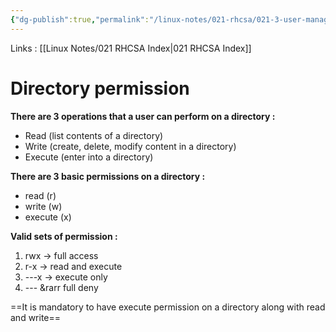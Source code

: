 ```yaml
---
{"dg-publish":true,"permalink":"/linux-notes/021-rhcsa/021-3-user-management/021-3-6-1-directory-permission/"}
---
```


Links : [[Linux Notes/021 RHCSA Index\|021 RHCSA Index]]

# Directory permission

**There are 3 operations that a user can perform on a directory :**
- Read (list contents of a directory)
- Write (create, delete, modify content in a directory)
- Execute (enter into a directory)

**There are 3 basic permissions on a directory :**
- read (r)
- write (w)
- execute (x)

**Valid sets of permission :**
1. rwx &rarr; full access
2. r-x &rarr; read and execute
3. ---x &rarr; execute only
4. --- &rarr full deny

==It is mandatory to have execute permission on a directory along with read and write==

<style> .container {font-family: sans-serif; text-align: center;} .button-wrapper button {z-index: 1;height: 40px; width: 100px; margin: 10px;padding: 5px;} .excalidraw .App-menu_top .buttonList { display: flex;} .excalidraw-wrapper { height: 800px; margin: 50px; position: relative;} :root[dir="ltr"] .excalidraw .layer-ui__wrapper .zen-mode-transition.App-menu_bottom--transition-left {transform: none;} </style><script src="https://cdn.jsdelivr.net/npm/react@17/umd/react.production.min.js"></script><script src="https://cdn.jsdelivr.net/npm/react-dom@17/umd/react-dom.production.min.js"></script><script type="text/javascript" src="https://cdn.jsdelivr.net/npm/@excalidraw/excalidraw@0/dist/excalidraw.production.min.js"></script><div id="021-3-5-1_Directory_Permission_2023-09-23_1916.03.excalidraw.md1"></div><script>(function(){const InitialData={"type":"excalidraw","version":2,"source":"https://github.com/zsviczian/obsidian-excalidraw-plugin/releases/tag/1.9.19","elements":[{"type":"text","version":43,"versionNonce":1887497112,"isDeleted":false,"id":"e2UK90Ke","fillStyle":"hachure","strokeWidth":1,"strokeStyle":"solid","roughness":1,"opacity":100,"angle":0,"x":-107.4749755859375,"y":-280.2250213623047,"strokeColor":"#1e1e1e","backgroundColor":"transparent","width":66.09996032714844,"height":25,"seed":2052080792,"groupIds":[],"frameId":null,"roundness":null,"boundElements":[{"id":"rDy6Ibkqmt1TsllputGpD","type":"arrow"}],"updated":1695477090387,"link":null,"locked":false,"fontSize":20,"fontFamily":1,"text":"Salman","rawText":"Salman","textAlign":"left","verticalAlign":"top","containerId":null,"originalText":"Salman","lineHeight":1.25,"baseline":18},{"type":"text","version":106,"versionNonce":1503013272,"isDeleted":false,"id":"kOYYbSUt","fillStyle":"hachure","strokeWidth":1,"strokeStyle":"solid","roughness":1,"opacity":100,"angle":0,"x":-261.6749267578125,"y":-159.82505798339844,"strokeColor":"#1e1e1e","backgroundColor":"transparent","width":179.47987365722656,"height":25,"seed":72276376,"groupIds":[],"frameId":null,"roundness":null,"boundElements":[{"id":"rDy6Ibkqmt1TsllputGpD","type":"arrow"},{"id":"KVRNQzQ8g1HduEkE3iN_L","type":"arrow"}],"updated":1695477273800,"link":null,"locked":false,"fontSize":20,"fontFamily":1,"text":"/Abhishek Bacchan","rawText":"/Abhishek Bacchan","textAlign":"left","verticalAlign":"top","containerId":null,"originalText":"/Abhishek Bacchan","lineHeight":1.25,"baseline":18},{"type":"text","version":45,"versionNonce":1197806744,"isDeleted":false,"id":"THNR6cqh","fillStyle":"hachure","strokeWidth":1,"strokeStyle":"solid","roughness":1,"opacity":100,"angle":0,"x":-172.6749267578125,"y":-103.22502136230469,"strokeColor":"#1e1e1e","backgroundColor":"transparent","width":95.07992553710938,"height":25,"seed":808265704,"groupIds":[],"frameId":null,"roundness":null,"boundElements":[],"updated":1695476947572,"link":null,"locked":false,"fontSize":20,"fontFamily":1,"text":"Aishwarya","rawText":"Aishwarya","textAlign":"left","verticalAlign":"top","containerId":null,"originalText":"Aishwarya","lineHeight":1.25,"baseline":18},{"type":"text","version":61,"versionNonce":1529780456,"isDeleted":false,"id":"kuiDHXPz","fillStyle":"hachure","strokeWidth":1,"strokeStyle":"solid","roughness":1,"opacity":100,"angle":0,"x":-172.0750732421875,"y":-54.22505187988281,"strokeColor":"#1e1e1e","backgroundColor":"transparent","width":142.95989990234375,"height":25,"seed":1731703960,"groupIds":[],"frameId":null,"roundness":null,"boundElements":[{"id":"KVRNQzQ8g1HduEkE3iN_L","type":"arrow"}],"updated":1695477279792,"link":null,"locked":false,"fontSize":20,"fontFamily":1,"text":"/Ranveer Singh","rawText":"/Ranveer Singh","textAlign":"left","verticalAlign":"top","containerId":null,"originalText":"/Ranveer Singh","lineHeight":1.25,"baseline":18},{"type":"text","version":47,"versionNonce":1262211480,"isDeleted":false,"id":"xD0gtp6y","fillStyle":"hachure","strokeWidth":1,"strokeStyle":"solid","roughness":1,"opacity":100,"angle":0,"x":-119.675048828125,"y":-7.6250152587890625,"strokeColor":"#1e1e1e","backgroundColor":"transparent","width":74.7999267578125,"height":25,"seed":966066840,"groupIds":[],"frameId":null,"roundness":null,"boundElements":[],"updated":1695476958294,"link":null,"locked":false,"fontSize":20,"fontFamily":1,"text":"Deepika","rawText":"Deepika","textAlign":"left","verticalAlign":"top","containerId":null,"originalText":"Deepika","lineHeight":1.25,"baseline":18},{"type":"text","version":75,"versionNonce":570769384,"isDeleted":false,"id":"uvnyPDz3","fillStyle":"hachure","strokeWidth":1,"strokeStyle":"solid","roughness":1,"opacity":100,"angle":0,"x":-115.074951171875,"y":41.77497863769531,"strokeColor":"#1e1e1e","backgroundColor":"transparent","width":76.09996032714844,"height":25,"seed":1088753896,"groupIds":[],"frameId":null,"roundness":null,"boundElements":[],"updated":1695476962313,"link":null,"locked":false,"fontSize":20,"fontFamily":1,"text":"/Salman","rawText":"/Salman","textAlign":"left","verticalAlign":"top","containerId":null,"originalText":"/Salman","lineHeight":1.25,"baseline":18},{"type":"text","version":42,"versionNonce":2038043544,"isDeleted":false,"id":"WcCU9HtI","fillStyle":"hachure","strokeWidth":1,"strokeStyle":"solid","roughness":1,"opacity":100,"angle":0,"x":-72.074951171875,"y":88.37495422363281,"strokeColor":"#1e1e1e","backgroundColor":"transparent","width":54.219940185546875,"height":25,"seed":455226264,"groupIds":[],"frameId":null,"roundness":null,"boundElements":[],"updated":1695476965828,"link":null,"locked":false,"fontSize":20,"fontFamily":1,"text":"Shoeb","rawText":"Shoeb","textAlign":"left","verticalAlign":"top","containerId":null,"originalText":"Shoeb","lineHeight":1.25,"baseline":18},{"type":"text","version":45,"versionNonce":646744552,"isDeleted":false,"id":"aY99fnTf","fillStyle":"hachure","strokeWidth":1,"strokeStyle":"solid","roughness":1,"opacity":100,"angle":0,"x":-66.2750244140625,"y":128.97499084472656,"strokeColor":"#1e1e1e","backgroundColor":"transparent","width":54.559967041015625,"height":25,"seed":226696088,"groupIds":[],"frameId":null,"roundness":null,"boundElements":[],"updated":1695476978020,"link":null,"locked":false,"fontSize":20,"fontFamily":1,"text":"Arban","rawText":"Arban","textAlign":"left","verticalAlign":"top","containerId":null,"originalText":"Arban","lineHeight":1.25,"baseline":18},{"type":"text","version":52,"versionNonce":296487832,"isDeleted":false,"id":"yOJiPBiv","fillStyle":"hachure","strokeWidth":1,"strokeStyle":"solid","roughness":1,"opacity":100,"angle":0,"x":-62.2750244140625,"y":162.1750030517578,"strokeColor":"#1e1e1e","backgroundColor":"transparent","width":47.799957275390625,"height":25,"seed":1652294552,"groupIds":[],"frameId":null,"roundness":null,"boundElements":[],"updated":1695476982867,"link":null,"locked":false,"fontSize":20,"fontFamily":1,"text":"Salim","rawText":"Salim","textAlign":"left","verticalAlign":"top","containerId":null,"originalText":"Salim","lineHeight":1.25,"baseline":18},{"type":"text","version":115,"versionNonce":1953637608,"isDeleted":false,"id":"02LHQuxv","fillStyle":"hachure","strokeWidth":1,"strokeStyle":"solid","roughness":1,"opacity":100,"angle":0,"x":75.3250732421875,"y":92.77503967285156,"strokeColor":"#1e1e1e","backgroundColor":"transparent","width":43.210968017578125,"height":33.74450371009991,"seed":574306792,"groupIds":[],"frameId":null,"roundness":null,"boundElements":[],"updated":1695477237319,"link":null,"locked":false,"fontSize":26.995602968079933,"fontFamily":1,"text":"rwx","rawText":"rwx","textAlign":"left","verticalAlign":"top","containerId":null,"originalText":"rwx","lineHeight":1.25,"baseline":23},{"type":"text","version":111,"versionNonce":1151215592,"isDeleted":false,"id":"3XltYxfD","fillStyle":"hachure","strokeWidth":1,"strokeStyle":"solid","roughness":1,"opacity":100,"angle":0,"x":145.5250244140625,"y":-260.2250671386719,"strokeColor":"#1e1e1e","backgroundColor":"transparent","width":122.21987915039062,"height":25,"seed":1888380568,"groupIds":[],"frameId":null,"roundness":null,"boundElements":[],"updated":1695477498148,"link":null,"locked":false,"fontSize":20,"fontFamily":1,"text":"/vivek oberoi","rawText":"/vivek oberoi","textAlign":"left","verticalAlign":"top","containerId":null,"originalText":"/vivek oberoi","lineHeight":1.25,"baseline":18},{"type":"arrow","version":235,"versionNonce":1122284440,"isDeleted":false,"id":"rDy6Ibkqmt1TsllputGpD","fillStyle":"hachure","strokeWidth":1,"strokeStyle":"solid","roughness":1,"opacity":100,"angle":0,"x":-121.50870866468163,"y":-263.8788066668417,"strokeColor":"#1e1e1e","backgroundColor":"transparent","width":95.16627912828712,"height":88.0538097185995,"seed":308348392,"groupIds":[],"frameId":null,"roundness":{"type":2},"boundElements":[],"updated":1695477108157,"link":null,"locked":false,"startBinding":{"elementId":"e2UK90Ke","focus":0.49493074561458855,"gap":14.033733078744135},"endBinding":{"elementId":"kOYYbSUt","focus":-0.593112173669215,"gap":15.99993896484375},"lastCommittedPoint":null,"startArrowhead":null,"endArrowhead":"arrow","points":[[0,0],[-68.76625471422462,22.45380361508387],[-95.16627912828712,88.0538097185995]]},{"type":"line","version":149,"versionNonce":2140100328,"isDeleted":false,"id":"6pgrSjuelqYRd1lZj8a7u","fillStyle":"hachure","strokeWidth":1,"strokeStyle":"solid","roughness":1,"opacity":100,"angle":0,"x":-210.27496337890625,"y":-123.82502746582031,"strokeColor":"#1e1e1e","backgroundColor":"transparent","width":29.60003662109375,"height":87.20001220703125,"seed":818423704,"groupIds":[],"frameId":null,"roundness":{"type":2},"boundElements":[],"updated":1695477038710,"link":null,"locked":false,"startBinding":null,"endBinding":null,"lastCommittedPoint":null,"startArrowhead":null,"endArrowhead":null,"points":[[0,0],[-0.800048828125,76.00003051757812],[28.79998779296875,87.20001220703125]]},{"type":"line","version":67,"versionNonce":1211019928,"isDeleted":false,"id":"rTznIdeIrjpXBfkClFIAb","fillStyle":"hachure","strokeWidth":1,"strokeStyle":"solid","roughness":1,"opacity":100,"angle":0,"x":-149.4749755859375,"y":-22.225021362304688,"strokeColor":"#1e1e1e","backgroundColor":"transparent","width":28.800048828125,"height":82.39999389648438,"seed":881114344,"groupIds":[],"frameId":null,"roundness":{"type":2},"boundElements":[],"updated":1695477053054,"link":null,"locked":false,"startBinding":null,"endBinding":null,"lastCommittedPoint":null,"startArrowhead":null,"endArrowhead":null,"points":[[0,0],[0,76.80001831054688],[28.800048828125,82.39999389648438]]},{"type":"line","version":116,"versionNonce":1579443432,"isDeleted":false,"id":"Tz9zVqDY9XSmK3ASfhClx","fillStyle":"hachure","strokeWidth":1,"strokeStyle":"solid","roughness":1,"opacity":100,"angle":0,"x":-92.06196098821724,"y":80.17500305175781,"strokeColor":"#1e1e1e","backgroundColor":"transparent","width":23.615543655382552,"height":97.97337943755733,"seed":1466231960,"groupIds":[],"frameId":null,"roundness":{"type":2},"boundElements":[],"updated":1695477076911,"link":null,"locked":false,"startBinding":null,"endBinding":null,"lastCommittedPoint":null,"startArrowhead":null,"endArrowhead":null,"points":[[0,0],[-1.1068633536890071,93.72949773947269],[22.508680301693545,97.97337943755733]]},{"type":"arrow","version":323,"versionNonce":1727173352,"isDeleted":false,"id":"KVRNQzQ8g1HduEkE3iN_L","fillStyle":"hachure","strokeWidth":1,"strokeStyle":"solid","roughness":1,"opacity":100,"angle":0,"x":-243.87499999999994,"y":-119.82493591308594,"strokeColor":"#1e1e1e","backgroundColor":"transparent","width":96,"height":104.79995727539062,"seed":387806440,"groupIds":[],"frameId":null,"roundness":{"type":2},"boundElements":[],"updated":1695477284971,"link":null,"locked":false,"startBinding":{"elementId":"kOYYbSUt","focus":0.3766311886617742,"gap":15.0001220703125},"endBinding":{"elementId":"kuiDHXPz","focus":-1.8135520594726378,"gap":14.2000732421875},"lastCommittedPoint":null,"startArrowhead":null,"endArrowhead":"arrow","points":[[0,0],[-36,30.399932861328125],[-32,96.79995727539062],[60,104.79995727539062]]},{"type":"line","version":17,"versionNonce":740815080,"isDeleted":false,"id":"RTF4yXMpHVj7DgKPldmP6","fillStyle":"hachure","strokeWidth":1,"strokeStyle":"solid","roughness":1,"opacity":100,"angle":0,"x":-211.07501220703125,"y":-93.42500305175781,"strokeColor":"#1e1e1e","backgroundColor":"transparent","width":28.00006103515625,"height":2.4000244140625,"seed":545005976,"groupIds":[],"frameId":null,"roundness":{"type":2},"boundElements":[],"updated":1695477148664,"link":null,"locked":false,"startBinding":null,"endBinding":null,"lastCommittedPoint":null,"startArrowhead":null,"endArrowhead":null,"points":[[0,0],[28.00006103515625,2.4000244140625]]},{"type":"line","version":10,"versionNonce":1598779112,"isDeleted":false,"id":"yjzc7qGdL9tyvGZzoIMjw","fillStyle":"hachure","strokeWidth":1,"strokeStyle":"solid","roughness":1,"opacity":100,"angle":0,"x":-150.2750244140625,"y":7.3749847412109375,"strokeColor":"#1e1e1e","backgroundColor":"transparent","width":19.2000732421875,"height":0.79998779296875,"seed":993525400,"groupIds":[],"frameId":null,"roundness":{"type":2},"boundElements":[],"updated":1695477154061,"link":null,"locked":false,"startBinding":null,"endBinding":null,"lastCommittedPoint":null,"startArrowhead":null,"endArrowhead":null,"points":[[0,0],[19.2000732421875,-0.79998779296875]]},{"type":"line","version":4,"versionNonce":13155048,"isDeleted":false,"id":"CNJXsYjjgYUw9eJF1gfRB","fillStyle":"hachure","strokeWidth":1,"strokeStyle":"solid","roughness":1,"opacity":100,"angle":0,"x":-93.4749755859375,"y":103.37501525878906,"strokeColor":"#1e1e1e","backgroundColor":"transparent","width":14.4000244140625,"height":0,"seed":517415064,"groupIds":[],"frameId":null,"roundness":{"type":2},"boundElements":[],"updated":1695477159874,"link":null,"locked":false,"startBinding":null,"endBinding":null,"lastCommittedPoint":null,"startArrowhead":null,"endArrowhead":null,"points":[[0,0],[14.4000244140625,0]]},{"type":"line","version":9,"versionNonce":1391439768,"isDeleted":false,"id":"5MzmH3vhWHodGfcGQt6oG","fillStyle":"hachure","strokeWidth":1,"strokeStyle":"solid","roughness":1,"opacity":100,"angle":0,"x":-95.074951171875,"y":144.1750030517578,"strokeColor":"#1e1e1e","backgroundColor":"transparent","width":20,"height":0,"seed":2025922024,"groupIds":[],"frameId":null,"roundness":{"type":2},"boundElements":[],"updated":1695477164538,"link":null,"locked":false,"startBinding":null,"endBinding":null,"lastCommittedPoint":null,"startArrowhead":null,"endArrowhead":null,"points":[[0,0],[20,0]]},{"type":"line","version":234,"versionNonce":355778968,"isDeleted":false,"id":"T0Ae9USPbZrfxCkVdOELm","fillStyle":"hachure","strokeWidth":1,"strokeStyle":"solid","roughness":1,"opacity":100,"angle":0,"x":-1.47509765625,"y":95.37501525878908,"strokeColor":"#1e1e1e","backgroundColor":"transparent","width":51.199951171875,"height":81.60003662109375,"seed":1127191192,"groupIds":[],"frameId":null,"roundness":{"type":2},"boundElements":[],"updated":1695477204632,"link":null,"locked":false,"startBinding":null,"endBinding":null,"lastCommittedPoint":null,"startArrowhead":null,"endArrowhead":null,"points":[[0,0],[29.5999755859375,-1.5999755859375],[26.4000244140625,29.60003662109375],[51.199951171875,32.79998779296875],[35.2000732421875,33.60003662109375],[36.7999267578125,78.4000244140625],[16.7999267578125,80.00006103515625]]},{"type":"line","version":33,"versionNonce":397021416,"isDeleted":false,"id":"A2T8hweB7sXQ0WdYjJwLf","fillStyle":"hachure","strokeWidth":1,"strokeStyle":"dashed","roughness":1,"opacity":100,"angle":0,"x":78.5250244140625,"y":128.97499084472656,"strokeColor":"#1e1e1e","backgroundColor":"transparent","width":44.800048828125,"height":0.800048828125,"seed":19548824,"groupIds":[],"frameId":null,"roundness":{"type":2},"boundElements":[],"updated":1695477228532,"link":null,"locked":false,"startBinding":null,"endBinding":null,"lastCommittedPoint":null,"startArrowhead":null,"endArrowhead":null,"points":[[0,0],[44.800048828125,0.800048828125]]},{"type":"text","version":332,"versionNonce":1204465816,"isDeleted":false,"id":"hYRtmLMl","fillStyle":"hachure","strokeWidth":1,"strokeStyle":"dashed","roughness":1,"opacity":100,"angle":0,"x":-750.6749572753906,"y":207.9749298095703,"strokeColor":"#1e1e1e","backgroundColor":"transparent","width":246.19984436035156,"height":25,"seed":2123196824,"groupIds":[],"frameId":null,"roundness":null,"boundElements":[{"id":"yDkeO2BKv2TVLrS4Ko6ol","type":"arrow"},{"id":"F-t0gGKuz17Jv6AxYkDJ5","type":"arrow"},{"id":"q0B3lGE8Nk6zaQX-c2t2u","type":"arrow"}],"updated":1695477800466,"link":null,"locked":false,"fontSize":20,"fontFamily":1,"text":"cd  /abhi/ranveer/salman","rawText":"cd  /abhi/ranveer/salman","textAlign":"left","verticalAlign":"top","containerId":null,"originalText":"cd  /abhi/ranveer/salman","lineHeight":1.25,"baseline":18},{"type":"arrow","version":824,"versionNonce":163040232,"isDeleted":false,"id":"q0B3lGE8Nk6zaQX-c2t2u","fillStyle":"hachure","strokeWidth":1,"strokeStyle":"solid","roughness":1,"opacity":100,"angle":0,"x":-651.3767079252548,"y":179.05572645648195,"strokeColor":"#1e1e1e","backgroundColor":"transparent","width":51.47928683325699,"height":32.696310450236496,"seed":1272285928,"groupIds":[],"frameId":null,"roundness":{"type":2},"boundElements":[],"updated":1695477803588,"link":null,"locked":false,"startBinding":null,"endBinding":{"elementId":"hYRtmLMl","focus":0.34338423565077014,"gap":12.214020142982378},"lastCommittedPoint":null,"startArrowhead":null,"endArrowhead":"arrow","points":[[0,0],[28.115144489813247,-15.99112724013051],[51.47928683325699,16.705183210105986]]},{"type":"arrow","version":846,"versionNonce":751194344,"isDeleted":false,"id":"yDkeO2BKv2TVLrS4Ko6ol","fillStyle":"hachure","strokeWidth":1,"strokeStyle":"solid","roughness":1,"opacity":100,"angle":0,"x":-474.858340916092,"y":182.5859055082886,"strokeColor":"#1e1e1e","backgroundColor":"transparent","width":51.06534554103581,"height":34.84658918318172,"seed":1395908072,"groupIds":[],"frameId":null,"roundness":{"type":2},"boundElements":[],"updated":1695477725029,"link":null,"locked":false,"startBinding":null,"endBinding":{"elementId":"hYRtmLMl","focus":-0.2422408612481332,"gap":15.18399641779888},"lastCommittedPoint":null,"startArrowhead":null,"endArrowhead":"arrow","points":[[-246.8435396783342,-7.2110733549682635],[-210.80251311645128,-24.64156129969888],[-195.77819413729839,10.205027883482842\|-246.8435396783342,-7.2110733549682635],[-210.80251311645128,-24.64156129969888],[-195.77819413729839,10.205027883482842]]},{"type":"arrow","version":781,"versionNonce":704505064,"isDeleted":false,"id":"F-t0gGKuz17Jv6AxYkDJ5","fillStyle":"hachure","strokeWidth":1,"strokeStyle":"solid","roughness":1,"opacity":100,"angle":0,"x":-586.0501880128188,"y":181.7849433499369,"strokeColor":"#1e1e1e","backgroundColor":"transparent","width":57.68569403976426,"height":33.5349565214475,"seed":1278421144,"groupIds":[],"frameId":null,"roundness":{"type":2},"boundElements":[],"updated":1695477795737,"link":null,"locked":false,"startBinding":null,"endBinding":{"elementId":"hYRtmLMl","focus":0.9116736635278098,"gap":13.60914277360098},"lastCommittedPoint":null,"startArrowhead":null,"endArrowhead":"arrow","points":[[0,0],[28.0181649100914,-20.95411283541506],[57.68569403976426,12.580843686032438]]},{"type":"text","version":186,"versionNonce":1501147368,"isDeleted":false,"id":"Vi2qYjgz","fillStyle":"hachure","strokeWidth":1,"strokeStyle":"dashed","roughness":1,"opacity":100,"angle":5.432082822473676,"x":-681.8749389648438,"y":103.37495422363283,"strokeColor":"#1e1e1e","backgroundColor":"transparent","width":49.27037048339844,"height":44.508730266356636,"seed":1958221208,"groupIds":[],"frameId":null,"roundness":null,"boundElements":[],"updated":1695477809856,"link":null,"locked":false,"fontSize":35.60698421308531,"fontFamily":1,"text":"--x","rawText":"--x","textAlign":"left","verticalAlign":"top","containerId":null,"originalText":"--x","lineHeight":1.25,"baseline":30},{"type":"text","version":128,"versionNonce":1458654184,"isDeleted":false,"id":"v2FRtLvL","fillStyle":"hachure","strokeWidth":1,"strokeStyle":"dashed","roughness":1,"opacity":100,"angle":5.593030837112082,"x":-610.6751098632814,"y":113.77494812011716,"strokeColor":"#1e1e1e","backgroundColor":"transparent","width":45.27061462402344,"height":40.89595343857943,"seed":536937368,"groupIds":[],"frameId":null,"roundness":null,"boundElements":[],"updated":1695477812772,"link":null,"locked":false,"fontSize":32.716762750863545,"fontFamily":1,"text":"--x","rawText":"--x","textAlign":"left","verticalAlign":"top","containerId":null,"originalText":"--x","lineHeight":1.25,"baseline":29},{"type":"text","version":108,"versionNonce":4350696,"isDeleted":false,"id":"jxx95yKV","fillStyle":"hachure","strokeWidth":1,"strokeStyle":"solid","roughness":1,"opacity":100,"angle":0,"x":-60.675048828125,"y":-166.02500915527344,"strokeColor":"#1e1e1e","backgroundColor":"transparent","width":42.87629699707031,"height":38.72840861858159,"seed":651789288,"groupIds":[],"frameId":null,"roundness":null,"boundElements":[],"updated":1695477482024,"link":null,"locked":false,"fontSize":30.982726894865273,"fontFamily":1,"text":"--x","rawText":"--x","textAlign":"left","verticalAlign":"top","containerId":null,"originalText":"--x","lineHeight":1.25,"baseline":27},{"type":"text","version":70,"versionNonce":2110267544,"isDeleted":false,"id":"0U9ZIpw9","fillStyle":"hachure","strokeWidth":1,"strokeStyle":"solid","roughness":1,"opacity":100,"angle":0,"x":-3.0748291015625,"y":-59.02503967285156,"strokeColor":"#1e1e1e","backgroundColor":"transparent","width":46.87605285644531,"height":42.341130320600385,"seed":1995404776,"groupIds":[],"frameId":null,"roundness":null,"boundElements":[],"updated":1695477488532,"link":null,"locked":false,"fontSize":33.87290425648031,"fontFamily":1,"text":"--x","rawText":"--x","textAlign":"left","verticalAlign":"top","containerId":null,"originalText":"--x","lineHeight":1.25,"baseline":30},{"type":"line","version":80,"versionNonce":629386904,"isDeleted":false,"id":"m09A5cvvLgI_KmuEw7KxG","fillStyle":"hachure","strokeWidth":1,"strokeStyle":"dashed","roughness":1,"opacity":100,"angle":0,"x":148.125244140625,"y":-281.8249969482422,"strokeColor":"#1e1e1e","backgroundColor":"transparent","width":40.800048828125,"height":6.399993896484375,"seed":1859341800,"groupIds":[],"frameId":null,"roundness":{"type":2},"boundElements":[],"updated":1695477519586,"link":null,"locked":false,"startBinding":null,"endBinding":null,"lastCommittedPoint":null,"startArrowhead":null,"endArrowhead":null,"points":[[0,0],[40.800048828125,-6.399993896484375]]}],"appState":{"theme":"dark","viewBackgroundColor":"#ffffff","currentItemStrokeColor":"#1e1e1e","currentItemBackgroundColor":"transparent","currentItemFillStyle":"hachure","currentItemStrokeWidth":1,"currentItemStrokeStyle":"dashed","currentItemRoughness":1,"currentItemOpacity":100,"currentItemFontFamily":1,"currentItemFontSize":20,"currentItemTextAlign":"left","currentItemStartArrowhead":null,"currentItemEndArrowhead":"arrow","scrollX":1115.4872192965142,"scrollY":209.89144722372293,"zoom":{"value":1},"currentItemRoundness":"round","gridSize":null,"gridColor":{"Bold":"#C9C9C9FF","Regular":"#EDEDEDFF"},"currentStrokeOptions":null,"previousGridSize":null,"frameRendering":{"enabled":true,"clip":true,"name":true,"outline":true}},"files":{}};InitialData.scrollToContent=true;App=()=>{const e=React.useRef(null),t=React.useRef(null),[n,i]=React.useState({width:void 0,height:void 0});return React.useEffect(()=>{i({width:t.current.getBoundingClientRect().width,height:t.current.getBoundingClientRect().height});const e=()=>{i({width:t.current.getBoundingClientRect().width,height:t.current.getBoundingClientRect().height})};return window.addEventListener("resize",e),()=>window.removeEventListener("resize",e)},[t]),React.createElement(React.Fragment,null,React.createElement("div",{className:"excalidraw-wrapper",ref:t},React.createElement(ExcalidrawLib.Excalidraw,{ref:e,width:n.width,height:n.height,initialData:InitialData,viewModeEnabled:!0,zenModeEnabled:!0,gridModeEnabled:!1})))},excalidrawWrapper=document.getElementById("021-3-5-1_Directory_Permission_2023-09-23_1916.03.excalidraw.md1");ReactDOM.render(React.createElement(App),excalidrawWrapper);})();</script>

